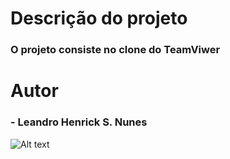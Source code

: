 # **Descrição do projeto**
### O projeto consiste no clone do TeamViwer
# **Autor**
###  - Leandro Henrick S. Nunes

![Alt text](https://media.giphy.com/media/td4Zgz8cjKDrXixx2D/giphy.gif "")
